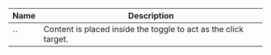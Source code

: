 
| Name | Description |
| --- | --- |
| `` | Content is placed inside the toggle to act as the click target. |

